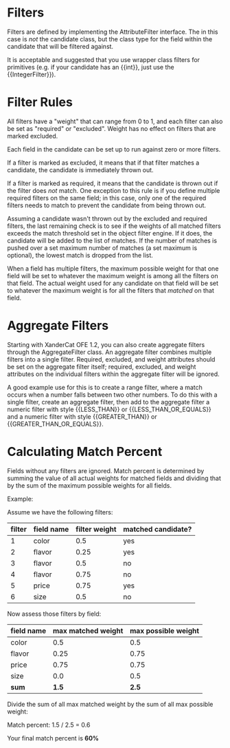 # Filters

Filters are defined by implementing the AttributeFilter<T> interface.  The <T> in this case is _not_ the candidate class, but the class type for the field within the candidate that will be filtered against.

It is acceptable and suggested that you use wrapper class filters for primitives (e.g. if your candidate has an {{int}}, just use the {{IntegerFilter}}).

# Filter Rules

All filters have a "weight" that can range from 0 to 1, and each filter can also be set as "required" or "excluded".  Weight has no effect on filters that are marked excluded.

Each field in the candidate can be set up to run against zero or more filters.

If a filter is marked as excluded, it means that if that filter matches a candidate, the candidate is immediately thrown out.

If a filter is marked as required, it means that the candidate is thrown out if the filter does _not_ match.  One exception to this rule is if you define multiple required filters on the same field; in this case, only one of the required filters needs to match to prevent the candidate from being thrown out.

Assuming a candidate wasn't thrown out by the excluded and required filters, the last remaining check is to see if the weights of all matched filters exceeds the match threshold set in the object filter engine.  If it does, the candidate will be added to the list of matches.  If the number of matches is pushed over a set maximum number of matches (a set maximum is optional), the lowest match is dropped from the list.

When a field has multiple filters, the maximum possible weight for that one field will be set to whatever the maximum weight is among all the filters on that field.  The actual weight used for any candidate on that field will be set to whatever the maximum weight is for all the filters that _matched_ on that field.

# Aggregate Filters

Starting with XanderCat OFE 1.2, you can also create aggregate filters through the AggregateFilter class.  An aggregate filter combines multiple filters into a single filter.  Required, excluded, and weight attributes should be set on the aggregate filter itself; required, excluded, and weight attributes on the individual filters within the aggregate filter will be ignored.

A good example use for this is to create a range filter, where a match occurs when a number falls between two other numbers.  To do this with a single filter, create an aggregate filter, then add to the aggregate filter a numeric filter with style {{LESS_THAN}} or {{LESS_THAN_OR_EQUALS}} and a numeric filter with style {{GREATER_THAN}} or {{GREATER_THAN_OR_EQUALS}}.

# Calculating Match Percent

Fields without any filters are ignored.  Match percent is determined by summing the value of all actual weights for matched fields and dividing that by the sum of the maximum possible weights for all fields.

Example:

Assume we have the following filters:

| filter | field name | filter weight | matched candidate? |
| --- | --- | --- | --- |
| 1 | color | 0.5 | yes |
| 2 | flavor | 0.25 | yes |
| 3 | flavor | 0.5 | no |
| 4 | flavor | 0.75 | no |
| 5 | price | 0.75 | yes |
| 6 | size | 0.5 | no |

Now assess those filters by field:

| field name | max matched weight | max possible weight |
| --- | --- | --- |
| color | 0.5 | 0.5 | 
| flavor | 0.25 | 0.75 | 
| price | 0.75 | 0.75 |
| size | 0.0 | 0.5 |
| **sum** | **1.5** | **2.5** |

Divide the sum of all max matched weight by the sum of all max possible weight:

Match percent:  1.5 / 2.5 = 0.6 

Your final match percent is **60%**

